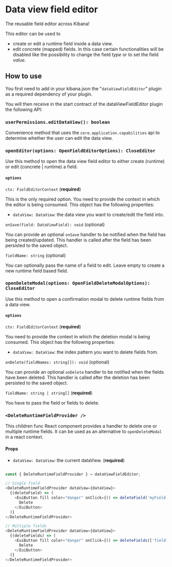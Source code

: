 # Data view field editor

The reusable field editor across Kibana!   

This editor can be used to

* create or edit a runtime field inside a data view.  
* edit concrete (mapped) fields. In this case certain functionalities will be disabled like the possibility to change the field _type_ or to set the field _value_.

## How to use

You first need to add in your kibana.json the "`dataViewFieldEditor`" plugin as a required dependency of your plugin.

You will then receive in the start contract of the dataViewFieldEditor plugin the following API:

### `userPermissions.editDataView(): boolean`

Convenience method that uses the `core.application.capabilities` api to determine whether the user can edit the data view. 

### `openEditor(options: OpenFieldEditorOptions): CloseEditor`

Use this method to open the data view field editor to either create (runtime) or edit (concrete | runtime) a field.  

#### `options`

`ctx: FieldEditorContext` (**required**)

This is the only required option. You need to provide the context in which the editor is being consumed. This object has the following properties:

- `dataView: DataView`: the data view you want to create/edit the field into.

`onSave(field: DataViewField): void` (optional)

You can provide an optional `onSave` handler to be notified when the field has being created/updated. This handler is called after the field has been persisted to the saved object.

`fieldName: string` (optional)

You can optionally pass the name of a field to edit. Leave empty to create a new runtime field based field.

### `openDeleteModal(options: OpenFieldDeleteModalOptions): CloseEditor`

Use this method to open a confirmation modal to delete runtime fields from a data view.  

#### `options`

`ctx: FieldEditorContext` (**required**)

You need to provide the context in which the deletion modal is being consumed. This object has the following properties:

- `dataView: DataView`: the index pattern you want to delete fields from.

`onDelete(fieldNames: string[]): void` (optional)

You can provide an optional `onDelete` handler to be notified when the fields have been deleted. This handler is called after the deletion has been persisted to the saved object.

`fieldName: string | string[]` (**required**)

You have to pass the field or fields to delete.

### `<DeleteRuntimeFieldProvider />`

This children func React component provides a handler to delete one or multiple runtime fields. It can be used as an alternative to `openDeleteModal` in a react context.

#### Props

* `dataView: DataView`: the current dataView. (**required**)

```js

const { DeleteRuntimeFieldProvider } = dataViewFieldEditor;

// Single field
<DeleteRuntimeFieldProvider dataView={dataView}>
  {(deleteField) => (
    <EuiButton fill color="danger" onClick={() => deleteField('myField')}>
      Delete
    </EuiButton>
  )}
</DeleteRuntimeFieldProvider>

// Multiple fields
<DeleteRuntimeFieldProvider dataView={dataView}>
  {(deleteFields) => (
    <EuiButton fill color="danger" onClick={() => deleteFields(['field1', 'field2', 'field3'])}>
      Delete
    </EuiButton>
  )}
</DeleteRuntimeFieldProvider>
```
